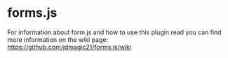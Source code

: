 # forms.js

For information about form.js and how to use this plugin read you can find more information on the wiki page: https://github.com/jdmagic21/forms.js/wiki
